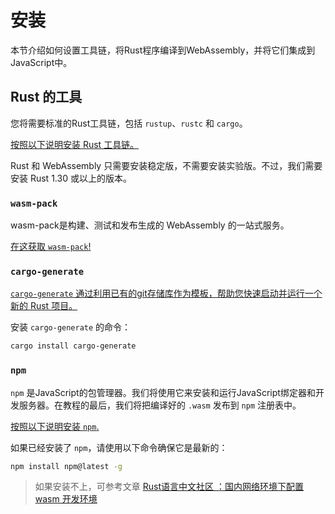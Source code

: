# 安装
本节介绍如何设置工具链，将Rust程序编译到WebAssembly，并将它们集成到JavaScript中。

## Rust 的工具
您将需要标准的Rust工具链，包括 `rustup`、`rustc` 和 `cargo`。

[按照以下说明安装 Rust 工具链。](https://www.rust-lang.org/zh-CN/tools/install)

Rust 和 WebAssembly 只需要安装稳定版，不需要安装实验版。不过，我们需要安装 Rust 1.30 或以上的版本。

### `wasm-pack`
wasm-pack是构建、测试和发布生成的 WebAssembly 的一站式服务。

[在这获取 `wasm-pack`!](https://rustwasm.github.io/wasm-pack/installer/)

### `cargo-generate`

[`cargo-generate` 通过利用已有的git存储库作为模板，帮助您快速启动并运行一个新的 Rust 项目。](https://github.com/cargo-generate/cargo-generate)

安装 `cargo-generate` 的命令：
```bash
cargo install cargo-generate
```

### `npm`

`npm` 是JavaScript的包管理器。我们将使用它来安装和运行JavaScript绑定器和开发服务器。在教程的最后，我们将把编译好的 `.wasm` 发布到 `npm` 注册表中。

[按照以下说明安装 `npm`.](https://www.npmjs.com/get-npm)

如果已经安装了 `npm`，请使用以下命令确保它是最新的：
```bash
npm install npm@latest -g
```

> 如果安装不上，可参考文章 [Rust语言中文社区
：国内网络环境下配置 wasm 开发环境](https://rustcc.cn/article?id=65f61fbe-c6bd-42d5-bbfe-4e6f6d04d0b1) 
